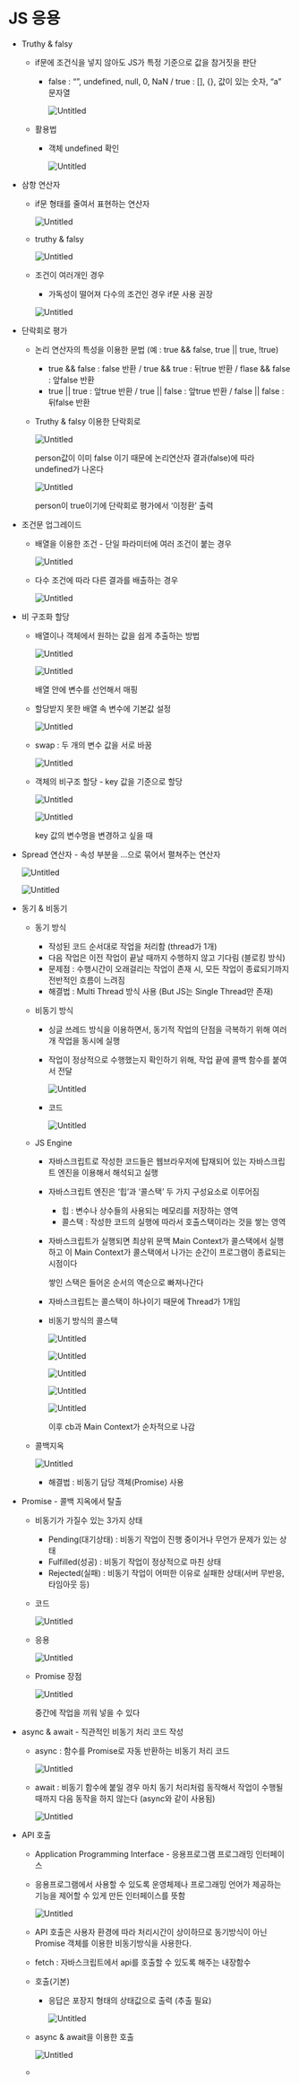 # JS 응용

- Truthy & falsy
    - if문에 조건식을 넣지 않아도 JS가 특정 기준으로 값을 참거짓을 판단
        - false : “”, undefined, null, 0, NaN / true : [], {}, 값이 있는 숫자, “a” 문자열
            
            ![Untitled](JS%20%E1%84%8B%E1%85%B3%E1%86%BC%E1%84%8B%E1%85%AD%E1%86%BC%202234b60e4a7144d48581cc66eaee5450/Untitled.png)
            
    - 활용법
        - 객체 undefined 확인
            
            ![Untitled](JS%20%E1%84%8B%E1%85%B3%E1%86%BC%E1%84%8B%E1%85%AD%E1%86%BC%202234b60e4a7144d48581cc66eaee5450/Untitled%201.png)
            

- 삼항 연산자
    - if문 형태를 줄여서 표현하는 연산자
        
        ![Untitled](JS%20%E1%84%8B%E1%85%B3%E1%86%BC%E1%84%8B%E1%85%AD%E1%86%BC%202234b60e4a7144d48581cc66eaee5450/Untitled%202.png)
        
    - truthy & falsy
        
        ![Untitled](JS%20%E1%84%8B%E1%85%B3%E1%86%BC%E1%84%8B%E1%85%AD%E1%86%BC%202234b60e4a7144d48581cc66eaee5450/Untitled%203.png)
        
    - 조건이 여러개인 경우
        - 가독성이 떨어져 다수의 조건인 경우 if문 사용 권장
        
        ![Untitled](JS%20%E1%84%8B%E1%85%B3%E1%86%BC%E1%84%8B%E1%85%AD%E1%86%BC%202234b60e4a7144d48581cc66eaee5450/Untitled%204.png)
        
    
- 단락회로 평가
    - 논리 연산자의 특성을 이용한 문법 (예 : true && false, true || true, !true)
        - true && false : false 반환 / true && true : 뒤true 반환 / flase && false : 앞false 반환
        - true || true : 앞true 반환 / true || false : 앞true 반환 / false || false : 뒤false 반환
    - Truthy & falsy 이용한 단락회로
        
        ![Untitled](JS%20%E1%84%8B%E1%85%B3%E1%86%BC%E1%84%8B%E1%85%AD%E1%86%BC%202234b60e4a7144d48581cc66eaee5450/Untitled%205.png)
        
        person값이 이미 false 이기 때문에 논리연산자 결과(false)에 따라 undefined가 나온다
        
        ![Untitled](JS%20%E1%84%8B%E1%85%B3%E1%86%BC%E1%84%8B%E1%85%AD%E1%86%BC%202234b60e4a7144d48581cc66eaee5450/Untitled%206.png)
        
        person이 true이기에 단락회로 평가에서 ‘이정환’ 출력
        

- 조건문 업그레이드
    - 배열을 이용한 조건 - 단일 파라미터에 여러 조건이 붙는 경우
        
        ![Untitled](JS%20%E1%84%8B%E1%85%B3%E1%86%BC%E1%84%8B%E1%85%AD%E1%86%BC%202234b60e4a7144d48581cc66eaee5450/Untitled%207.png)
        
    - 다수 조건에 따라 다른 결과를 배출하는 경우
        
        ![Untitled](JS%20%E1%84%8B%E1%85%B3%E1%86%BC%E1%84%8B%E1%85%AD%E1%86%BC%202234b60e4a7144d48581cc66eaee5450/Untitled%208.png)
        

- 비 구조화 할당
    - 배열이나 객체에서 원하는 값을 쉽게 추출하는 방법
        
        ![Untitled](JS%20%E1%84%8B%E1%85%B3%E1%86%BC%E1%84%8B%E1%85%AD%E1%86%BC%202234b60e4a7144d48581cc66eaee5450/Untitled%209.png)
        
        ![Untitled](JS%20%E1%84%8B%E1%85%B3%E1%86%BC%E1%84%8B%E1%85%AD%E1%86%BC%202234b60e4a7144d48581cc66eaee5450/Untitled%2010.png)
        
        배열 안에 변수를 선언해서 매핑
        
    - 할당받지 못한 배열 속 변수에 기본값 설정
        
        ![Untitled](JS%20%E1%84%8B%E1%85%B3%E1%86%BC%E1%84%8B%E1%85%AD%E1%86%BC%202234b60e4a7144d48581cc66eaee5450/Untitled%2011.png)
        
    - swap : 두 개의 변수 값을 서로 바꿈
        
        ![Untitled](JS%20%E1%84%8B%E1%85%B3%E1%86%BC%E1%84%8B%E1%85%AD%E1%86%BC%202234b60e4a7144d48581cc66eaee5450/Untitled%2012.png)
        
    - 객체의 비구조 할당 - key 값을 기준으로 할당
        
        ![Untitled](JS%20%E1%84%8B%E1%85%B3%E1%86%BC%E1%84%8B%E1%85%AD%E1%86%BC%202234b60e4a7144d48581cc66eaee5450/Untitled%2013.png)
        
        ![Untitled](JS%20%E1%84%8B%E1%85%B3%E1%86%BC%E1%84%8B%E1%85%AD%E1%86%BC%202234b60e4a7144d48581cc66eaee5450/Untitled%2014.png)
        
        key 값의 변수명을 변경하고 싶을 때
        
- Spread 연산자 - 속성 부분을 …으로 묶어서 펼쳐주는 연산자
    
    ![Untitled](JS%20%E1%84%8B%E1%85%B3%E1%86%BC%E1%84%8B%E1%85%AD%E1%86%BC%202234b60e4a7144d48581cc66eaee5450/Untitled%2015.png)
    
    ![Untitled](JS%20%E1%84%8B%E1%85%B3%E1%86%BC%E1%84%8B%E1%85%AD%E1%86%BC%202234b60e4a7144d48581cc66eaee5450/Untitled%2016.png)
    

- 동기 & 비동기
    - 동기 방식
        - 작성된 코드 순서대로 작업을 처리함 (thread가 1개)
        - 다음 작업은 이전 작업이 끝날 때까지 수행하지 않고 기다림 (블로킹 방식)
        - 문제점 : 수행시간이 오래걸리는 작업이 존재 시, 모든 작업이 종료되기까지 전반적인 흐름이 느려짐
        - 해결법 : Multi Thread 방식 사용 (But JS는 Single Thread만 존재)
    - 비동기 방식
        - 싱글 쓰레드 방식을 이용하면서, 동기적 작업의 단점을 극복하기 위해 여러개 작업을 동시에 실행
        - 작업이 정상적으로 수행했는지 확인하기 위해, 작업 끝에 콜백 함수를 붙여서 전달
            
            ![Untitled](JS%20%E1%84%8B%E1%85%B3%E1%86%BC%E1%84%8B%E1%85%AD%E1%86%BC%202234b60e4a7144d48581cc66eaee5450/Untitled%2017.png)
            
        - 코드
            
            ![Untitled](JS%20%E1%84%8B%E1%85%B3%E1%86%BC%E1%84%8B%E1%85%AD%E1%86%BC%202234b60e4a7144d48581cc66eaee5450/Untitled%2018.png)
            
    - JS Engine
        - 자바스크립트로 작성한 코드들은 웹브라우저에 탑재되어 있는 자바스크립트 엔진을 이용해서 해석되고 실행
        - 자바스크립트 엔진은 ‘힙’과 ‘콜스택’ 두 가지 구성요소로 이루어짐
            - 힙 : 변수나 상수들의 사용되는 메모리를 저장하는 영역
            - 콜스택 : 작성한 코드의 실행에 따라서 호출스택이라는 것을 쌓는 영역
        - 자바스크립트가 실행되면 최상위 문맥 Main Context가 콜스택에서 실행하고 이 Main Context가 콜스택에서 나가는 순간이 프로그램이 종료되는 시점이다
            
            쌓인 스택은 들어온 순서의 역순으로 빠져나간다
            
        - 자바스크립트는 콜스택이 하나이기 때문에 Thread가 1개임
        - 비동기 방식의 콜스택
            
            ![Untitled](JS%20%E1%84%8B%E1%85%B3%E1%86%BC%E1%84%8B%E1%85%AD%E1%86%BC%202234b60e4a7144d48581cc66eaee5450/Untitled%2019.png)
            
            ![Untitled](JS%20%E1%84%8B%E1%85%B3%E1%86%BC%E1%84%8B%E1%85%AD%E1%86%BC%202234b60e4a7144d48581cc66eaee5450/Untitled%2020.png)
            
            ![Untitled](JS%20%E1%84%8B%E1%85%B3%E1%86%BC%E1%84%8B%E1%85%AD%E1%86%BC%202234b60e4a7144d48581cc66eaee5450/Untitled%2021.png)
            
            ![Untitled](JS%20%E1%84%8B%E1%85%B3%E1%86%BC%E1%84%8B%E1%85%AD%E1%86%BC%202234b60e4a7144d48581cc66eaee5450/Untitled%2022.png)
            
            ![Untitled](JS%20%E1%84%8B%E1%85%B3%E1%86%BC%E1%84%8B%E1%85%AD%E1%86%BC%202234b60e4a7144d48581cc66eaee5450/Untitled%2023.png)
            
            이후 cb과 Main Context가 순차적으로 나감
            
    - 콜백지옥
        
        ![Untitled](JS%20%E1%84%8B%E1%85%B3%E1%86%BC%E1%84%8B%E1%85%AD%E1%86%BC%202234b60e4a7144d48581cc66eaee5450/Untitled%2024.png)
        
        - 해결법 : 비동기 담당 객체(Promise) 사용
- Promise - 콜백 지옥에서 탈출
    - 비동기가 가질수 있는 3가지 상태
        - Pending(대기상태) : 비동기 작업이 진행 중이거나 무언가 문제가 있는 상태
        - Fulfilled(성공) : 비동기 작업이 정상적으로 마친 상태
        - Rejected(실패) : 비동기 작업이 어떠한 이유로 실패한 상태(서버 무반응, 타임아웃 등)
    - 코드
        
        ![Untitled](JS%20%E1%84%8B%E1%85%B3%E1%86%BC%E1%84%8B%E1%85%AD%E1%86%BC%202234b60e4a7144d48581cc66eaee5450/Untitled%2025.png)
        
    - 응용
        
        ![Untitled](JS%20%E1%84%8B%E1%85%B3%E1%86%BC%E1%84%8B%E1%85%AD%E1%86%BC%202234b60e4a7144d48581cc66eaee5450/Untitled%2026.png)
        
    - Promise 장점
        
        ![Untitled](JS%20%E1%84%8B%E1%85%B3%E1%86%BC%E1%84%8B%E1%85%AD%E1%86%BC%202234b60e4a7144d48581cc66eaee5450/Untitled%2027.png)
        
        중간에 작업을 끼워 넣을 수 있다
        
    
- async & await - 직관적인 비동기 처리 코드 작성
    - async : 함수를 Promise로 자동 반환하는 비동기 처리 코드
        
        ![Untitled](JS%20%E1%84%8B%E1%85%B3%E1%86%BC%E1%84%8B%E1%85%AD%E1%86%BC%202234b60e4a7144d48581cc66eaee5450/Untitled%2028.png)
        
    - await : 비동기 함수에 붙일 경우 마치 동기 처리처럼 동작해서 작업이 수행될 때까지 다음 동작을 하지 않는다 (async와 같이 사용됨)
        
        ![Untitled](JS%20%E1%84%8B%E1%85%B3%E1%86%BC%E1%84%8B%E1%85%AD%E1%86%BC%202234b60e4a7144d48581cc66eaee5450/Untitled%2029.png)
        

- API 호출
    - Application Programming Interface - 응용프로그램 프로그래밍 인터페이스
    - 응용프로그램에서 사용할 수 있도록 운영체제나 프로그래밍 언어가 제공하는 기능을 제어할 수 있게 만든 인터페이스를 뜻함
        
        ![Untitled](JS%20%E1%84%8B%E1%85%B3%E1%86%BC%E1%84%8B%E1%85%AD%E1%86%BC%202234b60e4a7144d48581cc66eaee5450/Untitled%2030.png)
        
    - API 호출은 사용자 환경에 따라 처리시간이 상이하므로 동기방식이 아닌 Promise 객체를 이용한 비동기방식을 사용한다.
    - fetch : 자바스크립트에서 api를 호출할 수 있도록 해주는 내장함수
    - 호출(기본)
        - 응답은 포장지 형태의 상태값으로 출력 (추출 필요)
            
            ![Untitled](JS%20%E1%84%8B%E1%85%B3%E1%86%BC%E1%84%8B%E1%85%AD%E1%86%BC%202234b60e4a7144d48581cc66eaee5450/Untitled%2031.png)
            
    - async & await을 이용한 호출
        
        ![Untitled](JS%20%E1%84%8B%E1%85%B3%E1%86%BC%E1%84%8B%E1%85%AD%E1%86%BC%202234b60e4a7144d48581cc66eaee5450/Untitled%2032.png)
        
    -